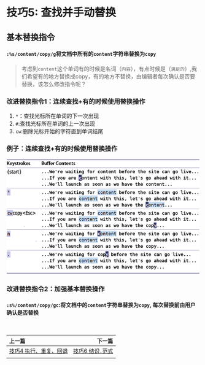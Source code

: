 # 技巧5: 查找并手动替换

## 基本替换指令

#### `:%s/content/copy/g`将文档中所有的`content`字符串替换为`copy`

> 考虑到`content`这个单词有的时候是名词（`内容`），有点时候是（`满足的`）,我们希望有的地方替换成copy，有的地方不替换，由编辑者每次确认是否要替换，该怎么修改指令呢？

### 改进替换指令1：连续查找+有的时候使用替换操作

1. `*`：查找光标所在单词的下一次出现
2. `#`:查找光标所在单词的上一次出现
3. `cw`:删除光标开始的字符直到单词结尾

### 例子：连续查找+有的时候使用替换操作
![tip5](../images/tip5.png)  

### 改进替换指令2：加强基本替换操作

#### `:s%/content/copy/gc`:将文档中的`content`字符串替换为`copy`, 每次替换前由用户确认是否替换


<br>  

|上一篇|下一篇|
|:---|---:|
|[技巧4 执行、重复、回退](tip4.md)|[技巧6 结识`.`范式](tip6.md)|
|||
